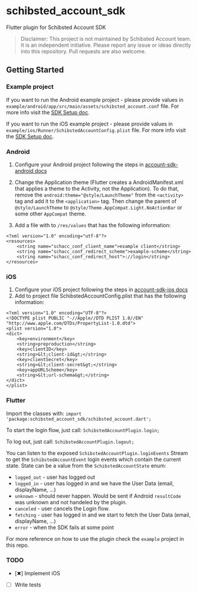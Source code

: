 # schibsted_account_sdk

Flutter plugin for Schibsted Account SDK

> Disclaimer: This project is not maintained by Schibsted Account team. It is an independent initiative. Please report any issue or ideas directly into this repository. Pull requests are also welcome.

## Getting Started

### Example project
If you want to run the Android example project - please provide values in 
`example/android/app/src/main/assets/schibsted_account.conf` file.
For more info visit the [SDK Setup doc](https://github.com/schibsted/account-sdk-android#sdk-setup "SDK Setup doc").

If you want to run the iOS example project - please provide values in 
`⁨example⁩/ios⁩/Runner⁩/SchibstedAccountConfig.plist` file.
For more info visit the [SDK Setup doc](https://github.com/schibsted/account-sdk-ios#setup "SDK Setup doc").

### Android
1. Configure your Android project following the steps in [account-sdk-android docs](https://github.com/schibsted/account-sdk-android "account-sdk-android docs")

2. Change the Application theme (Flutter creates a AndroidManifest.xml that applies a theme to the Activity, not the Application). To do that, remove the `android:theme="@style/LaunchTheme"` from the `<activity>` tag and add it to the `<application>` tag.
Then change the parent of `@style/LaunchTheme` to `@style/Theme.AppCompat.Light.NoActionBar` or some other `AppCompat` theme.

3. Add a file with to `/res/values` that has the following information:
```
<?xml version="1.0" encoding="utf-8"?>
<resources>
    <string name="schacc_conf_client_name">example client</string>
    <string name="schacc_conf_redirect_scheme">example-scheme</string>
    <string name="schacc_conf_redirect_host">://login</string>
</resources>
```

### iOS
1. Configure your iOS project following the steps in [account-sdk-ios docs](https://github.com/schibsted/account-sdk-ios "account-sdk-ios docs")
2. Add to project file SchibstedAccountConfig.plist that has the following information:
```
<?xml version="1.0" encoding="UTF-8"?>
<!DOCTYPE plist PUBLIC "-//Apple//DTD PLIST 1.0//EN" "http://www.apple.com/DTDs/PropertyList-1.0.dtd">
<plist version="1.0">
<dict>
	<key>environment</key>
	<string>preproduction</string>
	<key>clientID</key>
	<string>&lt;client-id&gt;</string>
	<key>clientSecret</key>
	<string>&lt;client-secret&gt;</string>
	<key>appURLScheme</key>
	<string>&lt;url-schema&gt;</string>
</dict>
</plist>
```

### Flutter

Import the classes with:
`import 'package:schibsted_account_sdk/schibsted_account.dart';`

To start the login flow, just call:
`SchibstedAccountPlugin.login;`

To log out, just call:
`SchibstedAccountPlugin.logout;`

You can listen to the exposed `SchibstedAccountPlugin.loginEvents` Stream to get the `SchibstedAccountEvent` login events which contain the current state. State can be a value from the `SchibstedAccountState` enum:
- `logged_out` - user has logged out
- `logged_in` - user has logged in and we have the User Data (email, displayName, ...)
- `unknown` - should never happen. Would be sent if Android `resultCode` was unknown and not handeled by the plugin.
- `canceled` - user cancels the Login flow.
- `fetching` - user has logged in and we start to fetch the User Data (email, displayName, ...)
- `error` - when the SDK fails at some point

For more reference on how to use the plugin check the `example` project in this repo.

### TODO
- [✖] Implement iOS
- [ ] Write tests
